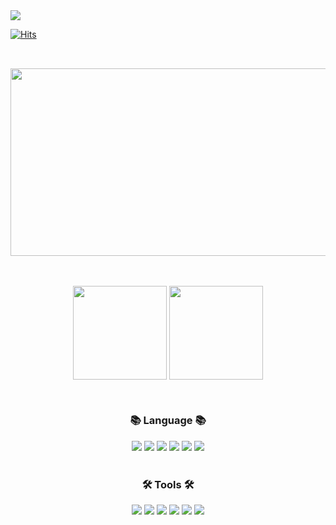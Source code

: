 <div>
  <img src="https://capsule-render.vercel.app/api?type=venom&color=4682B4&fontColor=424242&height=150&section=header&text=kzlsk%20Github👋&fontSize=70&animation=fadeIn&fontAlignY=50"/>
</div>

[![Hits](https://hits.seeyoufarm.com/api/count/incr/badge.svg?url=https%3A%2F%2Fgithub.com%2Fkzlsk%2Fhit-counter&count_bg=%23ADD7FF&title_bg=%23ADD7FF&icon=&icon_color=%23ADD7FF&title=hits&edge_flat=true)](https://hits.seeyoufarm.com)

##
<br>
<a href="https://github.com/devxb/gitanimals">
<img
  src="https://render.gitanimals.org/farms/kzlsk"
  width="1200"
  height="300"
  align="center"
/>
</a>
<br>
<br>

<br>

<p align='center'>
  <img align="center" height="150em" src="https://github-readme-stats.vercel.app/api?username=kzlsk&theme=default"/>
  <img align="center" height="150em" src="https://github-readme-stats.vercel.app/api/top-langs/?username=kzlsk&layout=compact"/>
</p>
<br>

<h3 align="center">📚 Language 📚</h3>
<div align="center">
  <img src="https://img.shields.io/badge/react-20232a.svg?style=for-the-badge&logo=react&logoColor=61DAFB" />
  <img src="https://img.shields.io/badge/HTML5-E34F26?style=for-the-badge&logo=html5&logoColor=white"/>
  <img src="https://img.shields.io/badge/CSS-239120?&style=for-the-badge&logo=css3&logoColor=white"/>
  <img src="https://img.shields.io/badge/JavaScript-F7DF1E?style=for-the-badge&logo=JavaScript&logoColor=white"/>
  <img src="https://img.shields.io/badge/typescript-%23007ACC.svg?style=for-the-badge&logo=typescript&logoColor=white" />
  <img src="https://img.shields.io/badge/Next-black?style=for-the-badge&logo=next.js&logoColor=white" />
</div>
<br>

<h3 align="center">🛠 Tools 🛠</h3>
<div align="center">
  <img src="https://img.shields.io/badge/Visual_Studio_Code-0078D4?style=for-the-badge&logo=visual%20studio%20code&logoColor=white"/>
  <img src="https://img.shields.io/badge/Android_Studio-3DDC84?style=for-the-badge&logo=android-studio&logoColor=white"/>
  <img src="https://img.shields.io/badge/GIT-E44C30?style=for-the-badge&logo=git&logoColor=white">
  <img src="https://img.shields.io/badge/Notion-%23000000.svg?style=for-the-badge&logo=notion&logoColor=white"/>
  <img src="https://img.shields.io/badge/Figma-F24E1E?style=for-the-badge&logo=figma&logoColor=white"/>
  <img src="https://img.shields.io/badge/Firebase-039BE5?style=for-the-badge&logo=Firebase&logoColor=white"/>
</div>
<br>
<br>





<!--
**kzlsk/kzlsk** is a ✨ _special_ ✨ repository because its `README.md` (this file) appears on your GitHub profile.

Here are some ideas to get you started:

- 🔭 I’m currently working on ...
- 🌱 I’m currently learning ...
- 👯 I’m looking to collaborate on ...
- 🤔 I’m looking for help with ...
- 💬 Ask me about ...
- 📫 How to reach me: ...
- 😄 Pronouns: ...
- ⚡ Fun fact: ...
-->
